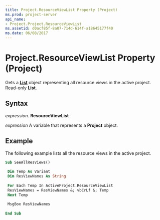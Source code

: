 ```yaml
---
title: Project.ResourceViewList Property (Project)
ms.prod: project-server
api_name:
- Project.Project.ResourceViewList
ms.assetid: d0acf85f-8a07-714d-614f-a18645177f40
ms.date: 06/08/2017
---
```



# Project.ResourceViewList Property (Project)

Gets a  **[List](Project.List.md)** object representing all resource views in the active project. Read-only **List**.


## Syntax

 _expression_. **ResourceViewList**

 _expression_ A variable that represents a **Project** object.


## Example

The following example lists all the resource views in the active project.


```vb
Sub SeeAllResViews() 
 
 Dim Temp As Variant 
 Dim ResViewNames As String 
 
 For Each Temp In ActiveProject.ResourceViewList 
 ResViewNames = ResViewNames &; vbCrLf &; Temp 
 Next Temp 
 
 MsgBox ResViewNames 
 
End Sub
```


